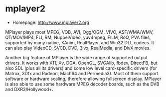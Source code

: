 # mplayer2

* Homepage: http://www.mplayer2.org

MPlayer plays most MPEG, VOB, AVI, Ogg/OGM, VIVO, ASF/WMA/WMV, QT/MOV/MP4,
 FLI, RM, NuppelVideo, yuv4mpeg, FILM, RoQ, PVA files, supported by many
 native, XAnim, RealPlayer, and Win32 DLL codecs. It can also play VideoCD,
 SVCD, DVD, 3ivx, RealMedia, and DivX movies.

 Another big feature of MPlayer is the wide range of supported output
 drivers. It works with X11, Xv, DGA, OpenGL, SVGAlib, fbdev, DirectFB, but
 also SDL (plus all its drivers) and some low level card-specific drivers
 (for Matrox, 3Dfx and Radeon, Mach64 and Permedia3). Most of them support
 software or hardware scaling, therefore allowing fullscreen display.
 MPlayer is also able to use some hardware MPEG decoder boards, such as the
 DVB and DXR3/Hollywood+.
